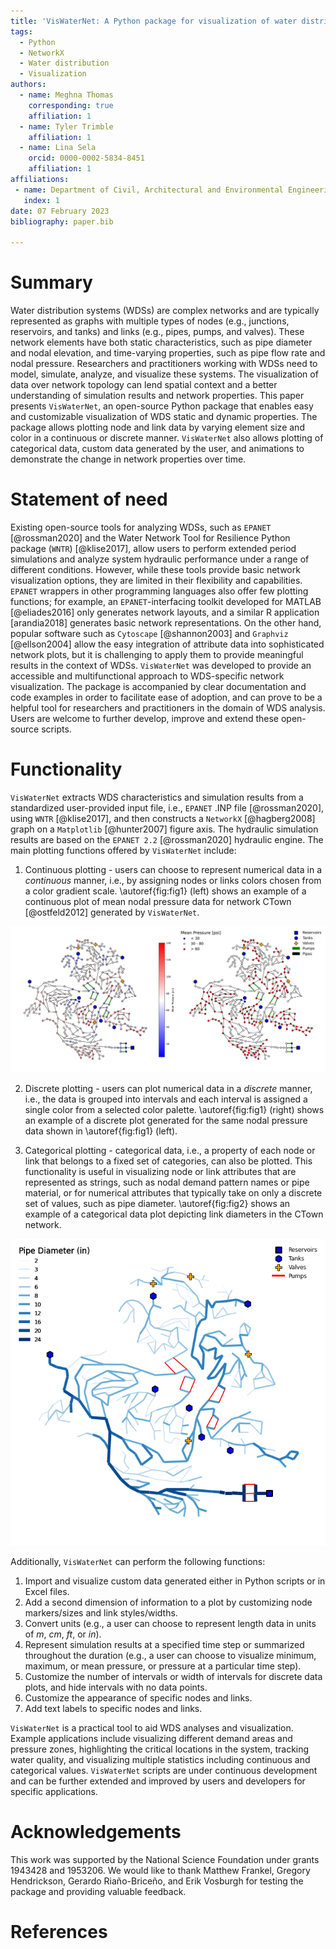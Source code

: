 ```yaml
---
title: 'VisWaterNet: A Python package for visualization of water distribution networks'
tags:
  - Python
  - NetworkX
  - Water distribution
  - Visualization
authors:
  - name: Meghna Thomas
    corresponding: true 
    affiliation: 1
  - name: Tyler Trimble
    affiliation: 1
  - name: Lina Sela
    orcid: 0000-0002-5834-8451
    affiliation: 1
affiliations:
 - name: Department of Civil, Architectural and Environmental Engineering, The University of Texas at Austin
   index: 1
date: 07 February 2023
bibliography: paper.bib

---
```


# Summary

Water distribution systems (WDSs) are complex networks and are typically represented as graphs with multiple types of nodes (e.g., junctions, reservoirs, and tanks) and links (e.g., pipes, pumps, and valves). These network elements have both static characteristics, such as pipe diameter and nodal elevation, and time-varying properties, such as pipe flow rate and nodal pressure. Researchers and practitioners working with WDSs need to model, simulate, analyze, and visualize these systems. The visualization of data over network topology can lend spatial context and a better understanding of simulation results and network properties. This paper presents `VisWaterNet`, an open-source Python package that enables easy and customizable visualization of WDS static and dynamic properties. The package allows plotting node and link data by varying element size and color in a continuous or discrete manner. `VisWaterNet` also allows plotting of categorical data, custom data generated by the user, and animations to demonstrate the change in network properties over time. 

# Statement of need

Existing open-source tools for analyzing WDSs, such as `EPANET` [@rossman2020] and the Water Network Tool for Resilience Python package (`WNTR`) [@klise2017], allow users to perform extended period simulations and analyze system hydraulic performance under a range of different conditions. However, while these tools provide basic network visualization options, they are limited in their flexibility and capabilities. `EPANET` wrappers in other programming languages also offer few plotting functions; for example, an `EPANET`-interfacing toolkit developed for MATLAB [@eliades2016] only generates network layouts, and a similar R application [arandia2018] generates basic network representations. On the other hand, popular software such as `Cytoscape` [@shannon2003] and `Graphviz` [@ellson2004] allow the easy integration of attribute data into sophisticated network plots, but it is challenging to apply them to provide meaningful results in the context of WDSs. `VisWaterNet`  was developed to provide an accessible and multifunctional approach to WDS-specific network visualization. The package is accompanied by clear documentation and code examples in order to facilitate ease of adoption, and can prove to be a helpful tool for researchers and practitioners in the domain of WDS analysis. Users are welcome to further develop, improve and extend these open-source scripts.

# Functionality

`VisWaterNet` extracts WDS characteristics and simulation results from a standardized user-provided input file, i.e., `EPANET` .INP file [@rossman2020], using `WNTR` [@klise2017], and then constructs a `NetworkX` [@hagberg2008] graph on a `Matplotlib` [@hunter2007] figure axis. The hydraulic simulation results are based on the `EPANET 2.2` [@rossman2020] hydraulic engine. The main plotting functions offered by `VisWaterNet` include:

1.	Continuous plotting - users can choose to represent numerical data in a *continuous* manner, i.e., by assigning  nodes or links colors chosen from a color gradient scale. \autoref{fig:fig1} (left) shows an example of a continuous plot of mean nodal pressure data for network CTown [@ostfeld2012] generated by `VisWaterNet`.

![Continuous (left) and discrete (right) plots of mean nodal pressure.\label{fig:fig1}](figures/paper_fig_1.png)

2.	Discrete plotting - users can plot numerical data in a *discrete* manner, i.e., the data is grouped into intervals and each interval is assigned a single color from a selected color palette. \autoref{fig:fig1} (right) shows an example of a discrete plot  generated for the same nodal pressure data shown in \autoref{fig:fig1} (left).
 
3.	Categorical plotting - categorical data, i.e., a property of each node or link that belongs to a fixed set of categories, can also be plotted. This functionality is useful in visualizing node or link attributes that are represented as strings, such as nodal demand pattern names or pipe material, or for numerical attributes that typically take on only a discrete set of values, such as pipe diameter. \autoref{fig:fig2} shows an example of a categorical data plot depicting link diameters in the CTown network.
 
![Categorical plot of pipe diameters.\label{fig:fig2}](figures/paper_fig_2.png)

Additionally, `VisWaterNet` can perform the following functions:

1.	Import and visualize custom data generated either in Python scripts or in Excel files.
2.	Add a second dimension of information to a plot by customizing node markers/sizes and link styles/widths.
3.	Convert units (e.g., a user can choose to represent length data in units of *m*, *cm*, *ft*, or *in*).
4.	Represent simulation results at a specified time step or summarized throughout the duration (e.g., a user can choose to visualize minimum, maximum, or mean pressure, or pressure at a particular time step).
5.	Customize the number of intervals or width of intervals for discrete data plots, and hide intervals with no data points.
6.	Customize the appearance of specific nodes and links.
7.	Add text labels to specific nodes and links.

`VisWaterNet` is a practical tool to aid WDS analyses and visualization. Example applications include visualizing different demand areas and pressure zones, highlighting the critical locations in the system, tracking water quality, and visualizing multiple statistics including continuous and categorical values. `VisWaterNet` scripts are under continuous development and can be further extended and improved by users and developers for specific applications.

# Acknowledgements

This work was supported by the National Science Foundation under grants 1943428 and 1953206. We would like to thank Matthew Frankel, Gregory Hendrickson, ‪Gerardo Riaño-Briceño‬, and Erik Vosburgh for testing the package and providing valuable feedback.

# References
